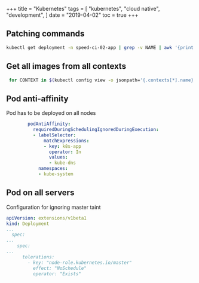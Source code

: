 +++
title = "Kubernetes"
tags = [
    "kubernetes",
    "cloud native",
    "development",
]
date = "2019-04-02"
toc = true
+++


## Patching commands

```bash
kubectl get deployment -n speed-ci-02-app | grep -v NAME | awk '{print $1}' | xargs -L1  kubectl patch deployment --patch '{\"spec\": {\"template\": {\"spec\": {\"imagePullSecrets\": [{\"name\": \"nexus3\"}]}}}}' -n speed-ci-02-app
```

## Get all images from all contexts

```bash
 for CONTEXT in $(kubectl config view -o jsonpath='{.contexts[*].name}'); do kubectl config use-context $CONTEXT; kubectl get pods -A -o jsonpath='{range .items[*]}{.spec.containers[*].image}{"\n"}' | sed 's/\s\+/\n/g' | sort | uniq; done;
```




## Pod anti-affinity

Pod has to be deployed on all nodes

```yaml
        podAntiAffinity:
          requiredDuringSchedulingIgnoredDuringExecution:
          - labelSelector:
              matchExpressions:
              - key: k8s-app
                operator: In
                values:
                - kube-dns
            namespaces:
            - kube-system
```

## Pod on all servers

Configuration for ignoring master taint


```yaml
apiVersion: extensions/v1beta1
kind: Deployment
...
  spec:
...
    spec:
...
      tolerations:
        - key: "node-role.kubernetes.io/master"
          effect: "NoSchedule"
          operator: "Exists"
```


